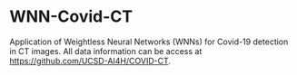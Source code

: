 # WNN-Covid-CT
Application of Weightless Neural Networks (WNNs) for Covid-19 detection in CT images. All data information can be access at https://github.com/UCSD-AI4H/COVID-CT.
